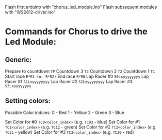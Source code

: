 Flash first arduino with "chorus_led_module.ino"
Flash subsequent modules with "WS2812-driver.ino"

# Commands for Chorus to drive the Led Module:

## Generic:
Prepare to countdown    `TP`
Countdown 3             `T3`
Countdown 2             `T2`
Countdown 1             `T1`
Start race              `R*R1 (or R*R2)`
End race                `R*R0`
Lap Racer #0            `S0Lxyyyyyyyy`
Lap Racer #1            `S1Lxyyyyyyyy`
Lap Racer #2            `S2Lxyyyyyyyy`
Lap Racer #3            `S3Lxyyyyyyyy`


## Setting colors:

Possible Color indices:
0 - Red
1 - Yellow
2 - Green
3 - Blue

Set Color for #0        `TC0<color_index>` (e.g. `TC03` - blue)
Set Color for #1        `TC1<color_index>` (e.g. `TC12` - green)
Set Color for #2        `TC2<color_index>` (e.g. `TC21` - yellow)
Set Color for #3        `TC3<color_index>` (e.g. `TC30` - red)